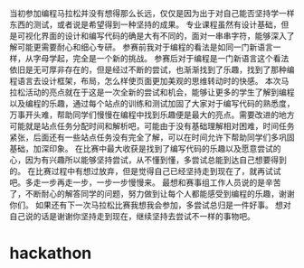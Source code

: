 当初参加编程马拉松并没有想得那么长远，仅仅是因为出于对自己能否坚持学一样东西的测试，或者说是希望得到一种坚持的成果。
专业课程虽然有设计基础，但是可视化界面的设计和编写代码的确是大有不同的，面对一串串字符，能够深入了解可能更需要耐心和细心专研。
参赛前我对于编程的看法是如同一门新语言一样，从字母学起，完全是一个新的挑战。
参赛后对于编程是一门新语言这个看法依旧是无可厚非存在的，但是经过不断的尝试，也渐渐找到了乐趣，找到了那种编程语言去设计框架，布局，怎么样使页面更加美观的思维转动时的快感。
本次马拉松活动的亮点就在于这是一次全新的尝试和机会，能够让更多的学生了解到编程以及编程的乐趣，通过每个站点的训练和测试加固了大家对于编写代码的熟悉度，万事开头难，帮助同学们慢慢在编程中找到乐趣便是最大的亮点。需要改进的地方可能就是站点任务分配时间和解析吧，可能由于没有基础理解相对困难，时间任务紧张，后面还有一些站点任务没有完全了解，可以在时间允许下帮助同学们多巩固基础，加深印象。
在比赛中最大收获是找到了编写代码的乐趣以及愿意尝试的心，因为有兴趣所以能够坚持尝试，从不懂到懂，多尝试总能到达自己想要得到的。
在比赛过程中有想过放弃，但是觉得自己已经坚持走到现在了，就再试试吧。多走一步再走一步，一步一步慢慢来。
最想和赛事组工作人员说的是辛苦了，不断耐心的解答同学的问题，努力做到让每个人都能感受到编程的乐趣，谢谢你们。
如果还有下一次马拉松比赛我想我会参加，多尝试总归是一件好事。
想对自己说的话是谢谢你坚持走到现在，继续坚持去尝试不一样的事物吧。
# hackathon